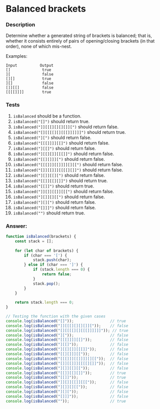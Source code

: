 # Balanced brackets

### Description

Determine whether a generated string of brackets is balanced; that is, whether it consists entirely of pairs of opening/closing brackets (in that order), none of which mis-nest.

Examples:
```
Input	       Output
[]	            true
][	            false
[][]	        true
][]	            false
[]][[]	        false
[[[[]]]]	    true
```

### Tests

1. `isBalanced` should be a function.
2. `isBalanced("[]")` should return true.
3. `isBalanced("]][[[][][][]][")` should return false.
4. `isBalanced("[][[[[][][[[]]]]]]")` should return true.
5. `isBalanced("][")` should return false.
6. `isBalanced("[[[]]]][[]")` should return false.
7. `isBalanced("][[]")` should return false.
8. `isBalanced("][[][]][[[]]")` should return false.
9. `isBalanced("[[][]]][")` should return false.
10. `isBalanced("[[[]]][[]]]][][[")` should return false.
11. `isBalanced("[]][[]]][[[[][]]")` should return false.
12. `isBalanced("][]][[][")` should return false.
13. `isBalanced("[[]][[][]]")` should return true.
14. `isBalanced("[[]]")` should return true.
15. `isBalanced("]][]][[]][[[")` should return false.
16. `isBalanced("][]][][[")` should return false.
17. `isBalanced("][][")` should return false.
18. `isBalanced("[]]]")` should return false.
19. `isBalanced("")` should return true.

### Answer:

```javascript
function isBalanced(brackets) {
    const stack = [];
    
    for (let char of brackets) {
        if (char === '[') {
            stack.push(char);
        } else if (char === ']') {
            if (stack.length === 0) {
                return false;
            }
            stack.pop();
        }
    }
    
    return stack.length === 0;
}

// Testing the function with the given cases
console.log(isBalanced("[]"));                // true
console.log(isBalanced("]][[[][][][]]["));    // false
console.log(isBalanced("[][[[[][][[[]]]]]]")); // true
console.log(isBalanced("]["));                // false
console.log(isBalanced("[[[]]]][[]"));        // false
console.log(isBalanced("][[]"));              // false
console.log(isBalanced("][[][]][[[]]"));      // false
console.log(isBalanced("[[][]]][["));         // false
console.log(isBalanced("[[[]]][[]]]][][["));  // false
console.log(isBalanced("[]][[]]][[[[][]]"));  // false
console.log(isBalanced("][]][[][["));         // false
console.log(isBalanced("[[]][[][]]"));        // true
console.log(isBalanced("[[]]"));              // true
console.log(isBalanced("]][]][[]][[["));      // false
console.log(isBalanced("][]][][["));          // false
console.log(isBalanced("][]["));              // false
console.log(isBalanced("[]]]"));              // false
console.log(isBalanced(""));                  // true
```